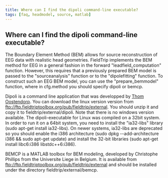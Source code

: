 ```yaml
---
title: Where can I find the dipoli command-line executable?
tags: [faq, headmodel, source, matlab]
---
```


## Where can I find the dipoli command-line executable?

The Boundary Element Method (BEM) allows for source reconstruction of EEG data with realistic head geometries. FieldTrip implements the BEM method for EEG in a general fashion in the forward "leadfield_computation" function. However, this requires that a previously prepared BEM model is passed to the "sourceanalysis" function or to the "dipolefitting" function. To construct such an EEG BEM model, you can use the "prepare_bemmodel" function, where in cfg.method you should specify dipoli or bemcp. 

Dipoli is a command line application that was developped by [Thom Oostendorp](http://www.mbfys.ru.nl/~thom). You can download the linux version version from ftp://ftp.fieldtriptoolbox.org/pub/fieldtrip/external. You should unzip it and copy it to fieldtrip/external/dipoli. Note that there is no windows version available. 
The dipoli-executable for Linux was compiled on a 32bit system. In order to run it on a 64bit system, you need to install the "ia32-libs" library (sudo apt-get install ia32-libs). On newer systems, ia32-libs are deprecated so you should enable the i386 architecture (sudo dpkg --add-architecture i386 && sudo apt-get update) and install the 32-bit libraries (sudo apt-get install libc6:i386 libstdc++6:i386).

BEMCP is a MATLAB toolbox for BEM modeling, developed by Christophe Phillips from the Universite Liege in Belgium. It is available from ftp://ftp.fieldtriptoolbox.org/pub/fieldtrip/external and should be installed under the directory fieldtrip/external/bemcp.

